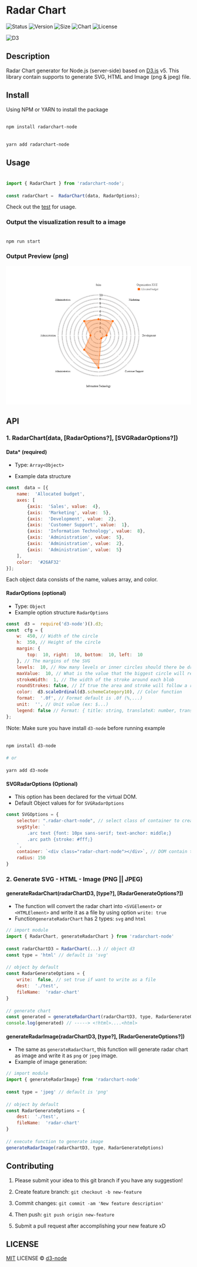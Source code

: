# Radar Chart

![Status](https://img.shields.io/badge/build-passing-brightgreen)
![Version](https://img.shields.io/badge/version-1.0.0-lightgrey)
![Size](https://img.shields.io/badge/size-152KB-green)
![Chart](https://img.shields.io/badge/chart-d3-blue)
![License](https://img.shields.io/badge/license-MIT-green)

![D3](https://vegibit.com/wp-content/uploads/2015/05/Introduction-to-the-d3-js-library.png)

## Description

Radar Chart generator for Node.js (server-side) based on [D3.js](https://d3js.org/) v5.
This library contain supports to generate SVG, HTML and Image (png & jpeg) file.
  
## Install

Using NPM or YARN to install the package

```bash

npm install radarchart-node

```

```bash

yarn add radarchart-node

```
  
## Usage

```js

import { RadarChart } from 'radarchart-node';

const radarChart =  RadarChart(data, RadarOptions);

```

Check out the [test](./test) for usage.

### Output the visualization result to a image

```bash

npm run start

```

### Output Preview (png)

![chart](./test/radar-chart.png)

## API

### 1. RadarChart(data, [RadarOptions?], [SVGRadarOptions?])
  
#### Data* (required)

- Type: `Array<Object>`

- Example data structure

```javascript
const  data = [{
    name:  'Allocated budget',
    axes: [
        {axis:  'Sales', value:  4},
        {axis:  'Marketing', value:  5},
        {axis:  'Development', value:  2},
        {axis:  'Customer Support', value:  1},
        {axis:  'Information Technology', value:  8},
        {axis:  'Administration', value:  5},
        {axis:  'Administration', value:  2},
        {axis:  'Administration', value:  5}
    ],
    color:  '#26AF32'
}];
```

Each object data consists of the name, values array, and color.

#### RadarOptions (optional)

- Type: `Object`
- Example option structure  `RadarOptions`

```javascript
const  d3 =  require('d3-node')().d3;
const  cfg = {
    w:  450, // Width of the circle
    h:  350, // Height of the circle
    margin: {
        top:  10, right:  10, bottom:  10, left:  10
    }, // The margins of the SVG
    levels:  10, // How many levels or inner circles should there be drawn
    maxValue:  10, // What is the value that the biggest circle will represent
    strokeWidth:  1, // The width of the stroke around each blob
    roundStrokes: false, // If true the area and stroke will follow a round path (cardinal-closed)
    color:  d3.scaleOrdinal(d3.schemeCategory10), // Color function
    format:  '.0f', // Format default is .0f (%,...)
    unit:  '', // Unit value (ex: $...)
    legend: false // Format: { title: string, translateX: number, translateY: number }
};
```

!Note: Make sure you have install `d3-node` before running example

```bash

npm install d3-node

# or

yarn add d3-node

```

#### SVGRadarOptions (Optional)

- This option has been declared for the virtual DOM.  
- Default Object values for  for `SVGRadarOptions`

```javascript
const SVGOptions = {
    selector: ".radar-chart-node", // select class of container to create D3-canvas
    svgStyle: `
        .arc text {font: 10px sans-serif; text-anchor: middle;}
        .arc path {stroke: #fff;}
    `,
    container: `<div class="radar-chart-node"></div>`, // DOM contain the visualization result
    radius: 150
}
```

### 2. Generate SVG - HTML - Image (PNG || JPEG)

#### generateRadarChart(radarChartD3, [type?], [RadarGenerateOptions?])

- The function will convert the radar chart into `<SVGElement>` or `<HTMLElement>` and write it as a file by using option `write: true`
- Function`generateRadarChart` has 2 types: `svg` and `html`

```javascript
// import module
import { RadarChart, generateRadarChart } from 'radarchart-node'

const radarChartD3 = RadarChart(...) // object d3
const type = 'html' // default is 'svg'

// object by default
const RadarGenerateOptions = {
    write:  false, // set true if want to write as a file
    dest:  './test',
    fileName:  'radar-chart'
}

// generate chart
const generated = generateRadarChart(radarChartD3, type, RadarGenerateOptions)
console.log(generated) // -----> <!html>....<html>

```

#### generateRadarImage(radarChartD3, [type?], [RadarGenerateOptions?])

- The same as `generateRadarChart`, this function will generate radar chart as image and write it as `png` or `jpeg` image.
- Example of image generation:

```javascript
// import module
import { generateRadarImage} from 'radarchart-node'

const type = 'jpeg' // default is 'png'

// object by default
const RadarGenerateOptions = {
    dest:  './test',
    fileName:  'radar-chart'
}

// execute function to generate image
generateRadarImage(radarChartD3, type, RadarGenerateOptions)

```

## Contributing

1. Please submit your idea to this git branch if you have any suggestion!

2. Create feature branch: `git checkout -b new-feature`

3. Commit changes: `git commit -am 'New feature description'`

4. Then push: `git push origin new-feature`

5. Submit a pull request after accomplishing your new feature xD

## LICENSE

[MIT](LICENSE) LICENSE &copy; [d3-node](https://github.com/d3-node)
